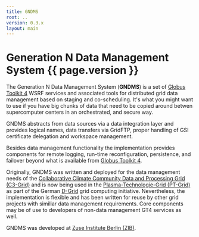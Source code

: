 ```yaml
---
title: GNDMS
root: ..
version: 0.3.x
layout: main
---
```


Generation N Data Management System {{ page.version }}
======================================================

The Generation N Data Management System (**GNDMS**) is a set of 
[Globus Toolkit 4](http://www.globus.org) WSRF services and associated tools
for distributed grid data management based on staging and
co-scheduling. It's what you might want to use if you have big chunks 
of data that need to be copied around betwen supercomputer centers in 
an orchestrated, and secure way.

GNDMS abstracts from data sources via a data integration
layer and provides logical names, data transfers via GridFTP, proper
handling of GSI certificate delegation and workspace management.

Besides data management functionality the implementation provides
components for remote logging, run-time reconfiguration, persistence,
and failover beyond what is available from [Globus Toolkit 4](http://www.globus.org).

Originally, GNDMS was written and deployed for the data management
needs of the [Collaborative Climate Community Data and Processing Grid (C3-Grid)](http://www.c3grid.de)
 and is now being used in the [Plasma-Technologie-Grid (PT-Grid)](http://www.pt-grid.de) as part of
the German [D-Grid](http://www.dgrid.de) grid computing initiative.
Nevertheless, the implementation is flexible and has been written for
reuse by other grid projects with similiar data management
requirements. Core components may be of use to developers of non-data
management GT4 services as well.

GNDMS was developed at [Zuse Institute Berlin (ZIB)](http://www.zib.de).

